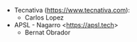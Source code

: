 - Tecnativa (<https://www.tecnativa.com>):
  - Carlos Lopez
- APSL - Nagarro \<<https://apsl.tech>\>
  - Bernat Obrador
